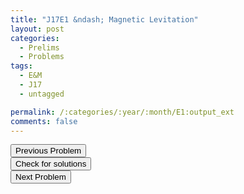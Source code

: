 ```yaml
---
title: "J17E1 &ndash; Magnetic Levitation"
layout: post
categories:
  - Prelims
  - Problems
tags:
  - E&M
  - J17
  - untagged

permalink: /:categories/:year/:month/E1:output_ext
comments: false
---
```

<object data="2017J1E.pdf" type="application/pdf" width="100%" height="500"></object>

<div class='navbar'>
	<div float='left'><button onclick="window.location='M3.html'" >Previous Problem</button></div>
	<div float='center'><button onclick="window.location='https://princetonprelim.com/prelim/35/'">Check for solutions</button></div>
	<div float='right'><button onclick="window.location='E2.html'" > Next Problem</button></div>
</div>
